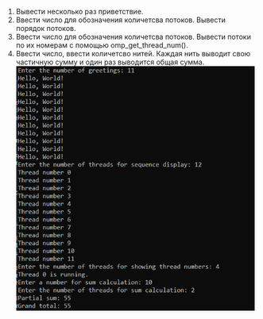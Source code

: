 1. Вывести несколько раз приветствие.</br>
2. Ввести число для обозначения количетсва потоков. Вывести порядок потоков.</br>
3. Ввести число для обозначения количетсва потоков. Вывести потоки по их номерам с помощью omp_get_thread_num().</br>
4. Ввести число, ввести количетсво нитей. Каждая нить выводит свою частичную сумму и один раз выводится общая сумма.</br>
![Результат](https://raw.githubusercontent.com/LordGuin/Practice/main/28.02/28.png)</br>